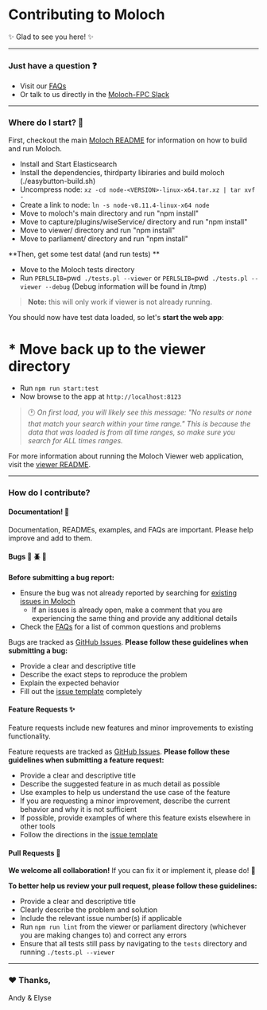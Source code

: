 # Contributing to Moloch

:sparkles: Glad to see you here! :sparkles:

---

### Just have a question :question:

* Visit our [FAQs](https://github.com/aol/moloch/wiki/FAQ)
* Or talk to us directly in the [Moloch-FPC Slack](https://slackinvite.molo.ch/)

---

### Where do I start? :traffic_light:

First, checkout the main [Moloch README](README.rst) for information on how to build and run Moloch.

* Install and Start Elasticsearch
* Install the dependencies, thirdparty libiraries and build moloch (./easybutton-build.sh) 
* Uncompress node:  `xz -cd node-<VERSION>-linux-x64.tar.xz | tar xvf -`
* Create a link to node: `ln -s node-v8.11.4-linux-x64 node`
* Move to moloch's main directory and run "npm install"
* Move to capture/plugins/wiseService/ directory and run "npm install"
* Move to viewer/ directory and run "npm install"
* Move to parliament/ directory and run "npm install"

**Then, get some test data! (and run tests) **

* Move to the Moloch tests directory
* Run `PERL5LIB=`pwd` ./tests.pl --viewer` or `PERL5LIB=`pwd` ./tests.pl --viewer --debug`  (Debug information will be found in /tmp) 

> **Note:** this will only work if viewer is not already running.

You should now have test data loaded, so let's **start the web app**:

# * Move back up to the viewer directory
* Run `npm run start:test`
* Now browse to the app at `http://localhost:8123`

> :clock1: _On first load, you will likely see this message: "No results or none that match your search within your time range." This is because the data that was loaded is from all time ranges, so make sure you search for ALL times ranges._

For more information about running the Moloch Viewer web application, visit the [viewer README](viewer/README.md).

---

### How do I contribute?

#### Documentation! :page_with_curl:

Documentation, READMEs, examples, and FAQs are important. Please help improve and add to them.

#### Bugs :bug: :beetle: :ant:

**Before submitting a bug report:**
* Ensure the bug was not already reported by searching for [existing issues in Moloch](https://github.com/aol/moloch/issues)
  * If an issues is already open, make a comment that you are experiencing the same thing and provide any additional details
* Check the [FAQs](https://github.com/aol/moloch/wiki/FAQ) for a list of common questions and problems

Bugs are tracked as [GitHub Issues](https://guides.github.com/features/issues/).
**Please follow these guidelines when submitting a bug:**
* Provide a clear and descriptive title
* Describe the exact steps to reproduce the problem
* Explain the expected behavior
* Fill out the [issue template](https://github.com/aol/moloch/issues/new) completely

#### Feature Requests :sparkles:

Feature requests include new features and minor improvements to existing functionality.

Feature requests are tracked as [GitHub Issues](https://guides.github.com/features/issues/).
**Please follow these guidelines when submitting a feature request:**
* Provide a clear and descriptive title
* Describe the suggested feature in as much detail as possible
* Use examples to help us understand the use case of the feature
* If you are requesting a minor improvement, describe the current behavior and why it is not sufficient
* If possible, provide examples of where this feature exists elsewhere in other tools
* Follow the directions in the [issue template](https://github.com/aol/moloch/issues/new)

#### Pull Requests :muscle:

**We welcome all collaboration!** If you can fix it or implement it, please do! :hammer:

**To better help us review your pull request, please follow these guidelines:**
* Provide a clear and descriptive title
* Clearly describe the problem and solution
* Include the relevant issue number(s) if applicable
* Run `npm run lint` from the viewer or parliament directory (whichever you are making changes to) and correct any errors
* Ensure that all tests still pass by navigating to the `tests` directory and running `./tests.pl --viewer`

---

### :heart: Thanks,
Andy & Elyse
